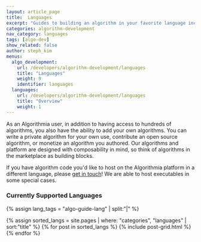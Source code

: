 ```yaml
---
layout: article_page
title:  Languages
excerpt: "Guides to building an algorithm in your favorite language including: Python, R, Scala, Rust, Java, Ruby and JavaScript."
categories: algorithm-development
nav_category: languages
tags: [algo-dev]
show_related: false
author: steph_kim
menus:
  algo_development:
    url: /developers/algorithm-development/languages
    title: "Languages"
    weight: 9
    identifier: languages
  languages:
    url: /developers/algorithm-development/languages
    title: "Overview"
    weight: 1
---
```


As an Algorithmia user, in addition to having access to hundreds of algorithms, you also have the ability to add your own algorithms. You can write a private algorithm for your own use, contribute an open source algorithm, or monetize an algorithm you authored. Our algorithms and platform are designed with composability in mind, so think of algorithms in the marketplace as building blocks.

If you have algorithm code you'd like to host on the Algorithmia platform in a different language, please <a href="mailto:support@algorithmia.com">get in touch</a>! We are able to host executables in some special cases.

### Currently Supported Languages

{% assign lang_tags = "algo-guide-lang" | split:"|" %}
<div class="syn-row">
  {% assign sorted_langs = site.pages | where: "categories", "languages" | sort:"title" %}
  {% for post in sorted_langs %}
    {% include post-grid.html %}
  {% endfor %}
</div>
